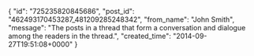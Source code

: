  {
   "id": "725235820845686",
   "post_id": "462493170453287_481209285248342",
   "from_name": "John Smith",
   "message": "The posts in a thread that form a conversation and dialogue among the readers in the thread.",
   "created_time": "2014-09-27T19:51:08+0000"
 }
